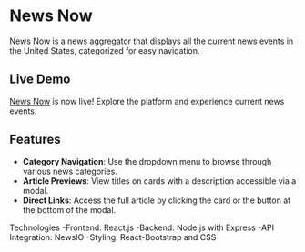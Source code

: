 # News Now

News Now is a news aggregator that displays all the current news events in the United States, categorized for easy navigation.

## Live Demo
[News Now](https://news-now-phi.vercel.app/) is now live! Explore the platform and experience current news events.

## Features
- **Category Navigation**: Use the dropdown menu to browse through various news categories.
- **Article Previews**: View titles on cards with a description accessible via a modal.
- **Direct Links**: Access the full article by clicking the card or the button at the bottom of the modal.

Technologies
-Frontend: React.js
-Backend: Node.js with Express
-API Integration: NewsIO
-Styling: React-Bootstrap and CSS









